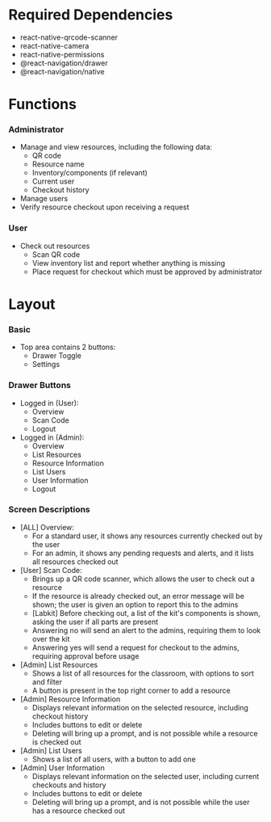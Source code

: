 # Required Dependencies
- react-native-qrcode-scanner
- react-native-camera
- react-native-permissions
- @react-navigation/drawer
- @react-navigation/native

# Functions
### Administrator
- Manage and view resources, including the following data:
  - QR code
  - Resource name
  - Inventory/components (if relevant)
  - Current user
  - Checkout history
- Manage users
- Verify resource checkout upon receiving a request

### User
- Check out resources
  - Scan QR code
  - View inventory list and report whether anything is missing
  - Place request for checkout which must be approved by administrator

# Layout
### Basic
- Top area contains 2 buttons:
  - Drawer Toggle
  - Settings

### Drawer Buttons
- Logged in (User):
  - Overview
  - Scan Code
  - Logout
- Logged in (Admin):
  - Overview
  - List Resources
  - Resource Information
  - List Users
  - User Information
  - Logout

### Screen Descriptions
- [ALL] Overview:
  - For a standard user, it shows any resources currently checked out by the user
  - For an admin, it shows any pending requests and alerts, and it lists all resources checked out
- [User] Scan Code:
  - Brings up a QR code scanner, which allows the user to check out a resource
  - If the resource is already checked out, an error message will be shown; the user is given an option to report this to the admins
  - [Labkit] Before checking out, a list of the kit's components is shown, asking the user if all parts are present
  - Answering no will send an alert to the admins, requiring them to look over the kit
  - Answering yes will send a request for checkout to the admins, requiring approval before usage
- [Admin] List Resources
  - Shows a list of all resources for the classroom, with options to sort and filter
  - A button is present in the top right corner to add a resource
- [Admin] Resource Information
  - Displays relevant information on the selected resource, including checkout history
  - Includes buttons to edit or delete
  - Deleting will bring up a prompt, and is not possible while a resource is checked out
- [Admin] List Users
  - Shows a list of all users, with a button to add one
- [Admin] User Information
  - Displays relevant information on the selected user, including current checkouts and history
  - Includes buttons to edit or delete
  - Deleting will bring up a prompt, and is not possible while the user has a resource checked out

